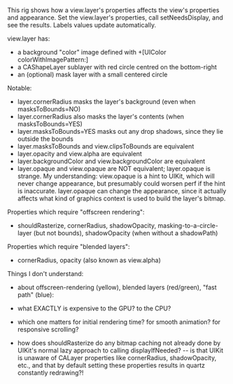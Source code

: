 This rig shows how a view.layer's properties affects the view's properties and appearance.  Set the view.layer's properties, call setNeedsDisplay, and see the results. Labels values update automatically.

view.layer has:
- a background "color" image defined with +[UIColor colorWithImagePattern:]
- a CAShapeLayer sublayer with red circle centred on the bottom-right
- an (optional) mask layer with a small centered circle

Notable:
- layer.cornerRadius masks the layer's background (even when masksToBounds=NO)
- layer.cornerRadius also masks the layer's contents (when masksToBounds=YES)
- layer.masksToBounds=YES masks out any drop shadows, since they lie outside the bounds
- layer.masksToBounds and view.clipsToBounds are equivalent
- layer.opacity and view.alpha are equivalent
- layer.backgroundColor and view.backgroundColor are equivalent
- layer.opaque and view.opaque are NOT equivalent; layer.opaque is strange. My understanding: view.opaque is a hint to UIKit, which will never change appearance, but presumably could worsen perf if the hint is inaccurate. layer.opaque can change the appearance, since it actually affects what kind of graphics context is used to build the layer's bitmap. 

Properties which require "offscreen rendering":
- shouldRasterize, cornerRadius, shadowOpacity, masking-to-a-circle-layer (but not bounds), shadowOpacity (when without a shadowPath)

Properties which require "blended layers":
- cornerRadius, opacity (also known as view.alpha)

Things I don't understand:
- about offscreen-rendering (yellow), blended layers (red/green), "fast path" (blue):
- what EXACTLY is expensive to the GPU? to the CPU? 
- which one matters for initial rendering time? for smooth animation? for responsive scrolling?

- how does shouldRasterize do any bitmap caching not already done by UIKit's normal lazy approach to calling displayIfNeeded?
-- is that UIKit is unaware of CALayer properties like cornerRadius, shadowOpacity, etc., and that by default setting these properties results in quartz constantly redrawing?!



